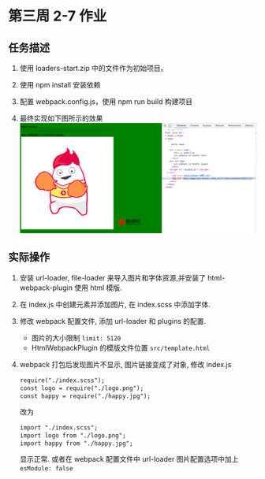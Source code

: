 # 第三周 2-7 作业

## 任务描述

1. 使用 loaders-start.zip 中的文件作为初始项目。

2. 使用 npm install 安装依赖

3. 配置 webpack.config.js，使用 npm run build 构建项目

4. 最终实现如下图所示的效果
   ![效果](./final.jpg)

## 实际操作

1. 安装 url-loader, file-loader 来导入图片和字体资源,并安装了 html-webpack-plugin 使用 html 模版.

2. 在 index.js 中创建元素并添加图片, 在 index.scss 中添加字体.

3. 修改 webpack 配置文件, 添加 url-loader 和 plugins 的配置.

   - 图片的大小限制 `limit: 5120`
   - HtmlWebpackPlugin 的模版文件位置 `src/template.html`

4. webpack 打包后发现图片不显示, 图片链接变成了对象, 修改 index.js
   ```
   require("./index.scss");
   const logo = require("./logo.png");
   const happy = require("./happy.jpg");
   ```
   改为
   ```
   import "./index.scss";
   import logo from "./logo.png";
   import happy from "./happy.jpg";
   ```
   显示正常.
   或者在 webpack 配置文件中 url-loader 图片配置选项中加上`esModule: false`
